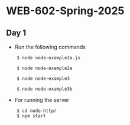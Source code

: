 # WEB-602-Spring-2025 

## Day 1 
* Run the following commands 

```
    $ node node-example1a.js 

    $ node node-example2a 

    $ node node-example3

    $ node node-example3b 

```

* For running the server 

```
    $ cd node-http/ 
    $ npm start
```